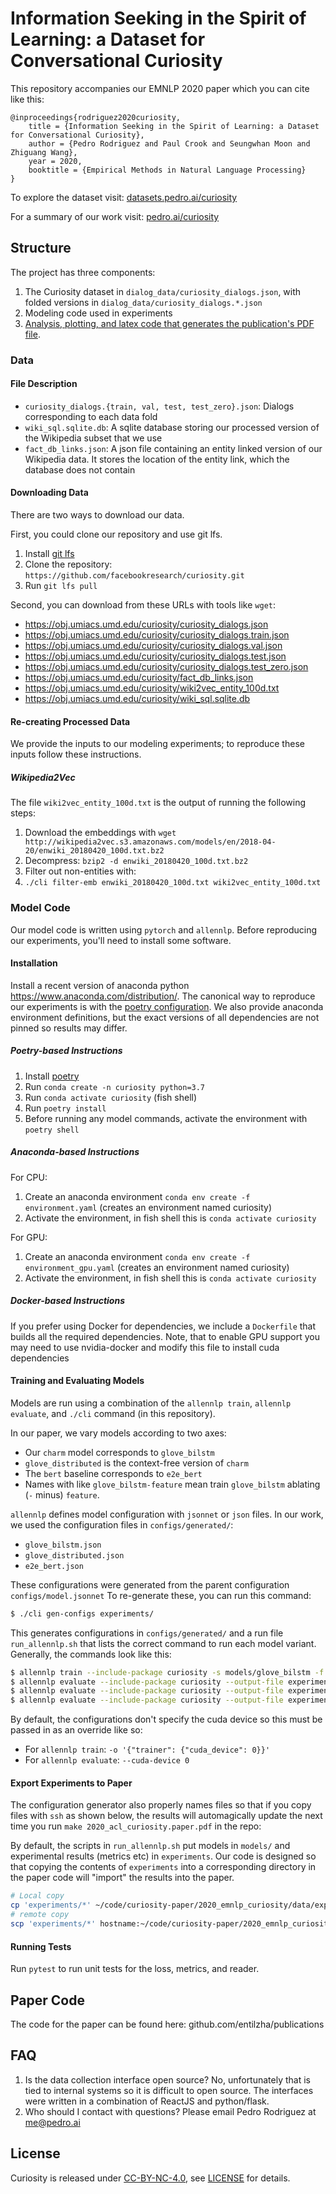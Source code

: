 # Information Seeking in the Spirit of Learning: a Dataset for Conversational Curiosity

This repository accompanies our EMNLP 2020 paper which you can cite like this:

```
@inproceedings{rodriguez2020curiosity,
    title = {Information Seeking in the Spirit of Learning: a Dataset for Conversational Curiosity},
    author = {Pedro Rodriguez and Paul Crook and Seungwhan Moon and Zhiguang Wang},
    year = 2020,
    booktitle = {Empirical Methods in Natural Language Processing}
}
```

To explore the dataset visit: [datasets.pedro.ai/curiosity](https://datasets.pedro.ai/curiosity)

For a summary of our work visit: [pedro.ai/curiosity](https://www.pedro.ai/curiosity)

## Structure

The project has three components:

1. The Curiosity dataset in `dialog_data/curiosity_dialogs.json`, with folded versions in `dialog_data/curiosity_dialogs.*.json`
2. Modeling code used in experiments
3. [Analysis, plotting, and latex code that generates the publication's PDF file](https://github.com/entilzha/publications).

### Data

#### File Description

* `curiosity_dialogs.{train, val, test, test_zero}.json`: Dialogs corresponding to each data fold
* `wiki_sql.sqlite.db`: A sqlite database storing our processed version of the Wikipedia subset that we use
* `fact_db_links.json`: A json file containing an entity linked version of our Wikipedia data. It stores the location of the entity link, which the database does not contain

#### Downloading Data
There are two ways to download our data.


First, you could clone our repository and use git lfs.

1. Install [git lfs](https://git-lfs.github.com)
2. Clone the repository: `https://github.com/facebookresearch/curiosity.git`
3. Run `git lfs pull`

Second, you can download from these URLs with tools like `wget`:

* https://obj.umiacs.umd.edu/curiosity/curiosity_dialogs.json
* https://obj.umiacs.umd.edu/curiosity/curiosity_dialogs.train.json
* https://obj.umiacs.umd.edu/curiosity/curiosity_dialogs.val.json
* https://obj.umiacs.umd.edu/curiosity/curiosity_dialogs.test.json
* https://obj.umiacs.umd.edu/curiosity/curiosity_dialogs.test_zero.json
* https://obj.umiacs.umd.edu/curiosity/fact_db_links.json
* https://obj.umiacs.umd.edu/curiosity/wiki2vec_entity_100d.txt
* https://obj.umiacs.umd.edu/curiosity/wiki_sql.sqlite.db


#### Re-creating Processed Data

We provide the inputs to our modeling experiments; to reproduce these inputs follow these instructions.

##### Wikipedia2Vec

The file `wiki2vec_entity_100d.txt` is the output of running the following steps:

1. Download the embeddings with `wget http://wikipedia2vec.s3.amazonaws.com/models/en/2018-04-20/enwiki_20180420_100d.txt.bz2`
2. Decompress: `bzip2 -d enwiki_20180420_100d.txt.bz2`
3. Filter out non-entities with:
4. `./cli filter-emb enwiki_20180420_100d.txt wiki2vec_entity_100d.txt`


### Model Code

Our model code is written using `pytorch` and `allennlp`.
Before reproducing our experiments, you'll need to install some software.

#### Installation

Install a recent version of anaconda python https://www.anaconda.com/distribution/.
The canonical way to reproduce our experiments is with the [poetry configuration](https://python-poetry.org).
We also provide anaconda environment definitions, but the exact versions of all dependencies are not pinned so results may differ.

##### Poetry-based Instructions

1. Install [poetry](https://python-poetry.org)
2. Run `conda create -n curiosity python=3.7`
3. Run `conda activate curiosity` (fish shell)
4. Run `poetry install`
5. Before running any model commands, activate the environment with `poetry shell`

##### Anaconda-based Instructions

For CPU:

1. Create an anaconda environment `conda env create -f environment.yaml` (creates an environment named curiosity)
2. Activate the environment, in fish shell this is `conda activate curiosity`

For GPU:

1. Create an anaconda environment `conda env create -f environment_gpu.yaml` (creates an environment named curiosity)
2. Activate the environment, in fish shell this is `conda activate curiosity`

##### Docker-based Instructions

If you prefer using Docker for dependencies, we include a `Dockerfile` that builds all the required dependencies.
Note, that to enable GPU support you may need to use nvidia-docker and modify this file to install cuda dependencies

#### Training and Evaluating Models

Models are run using a combination of the `allennlp train`, `allennlp evaluate`, and `./cli` command (in this repository).

In our paper, we vary models according to two axes:
* Our `charm` model corresponds to `glove_bilstm`
* `glove_distributed` is the context-free version of `charm`
* The `bert` baseline corresponds to `e2e_bert`
* Names with like `glove_bilstm-feature` mean train `glove_bilstm` ablating (`-` minus) `feature`.

`allennlp` defines model configuration with `jsonnet` or `json` files.
In our work, we used the configuration files in `configs/generated/`:

* `glove_bilstm.json`
* `glove_distributed.json`
* `e2e_bert.json`

These configurations were generated from the parent configuration `configs/model.jsonnet`
To re-generate these, you can run this command:

```bash
$ ./cli gen-configs experiments/
```

This generates configurations in `configs/generated/` and a run file `run_allennlp.sh` that lists the correct command to run each model variant. Generally, the commands look like this:

```bash
$ allennlp train --include-package curiosity -s models/glove_bilstm -f configs/generated/glove_bilstm.json
$ allennlp evaluate --include-package curiosity --output-file experiments/glove_bilstm_val_metrics.json models/glove_bilstm dialog_data/curiosity_dialogs.val.json
$ allennlp evaluate --include-package curiosity --output-file experiments/glove_bilstm_test_metrics.json models/glove_bilstm dialog_data/curiosity_dialogs.test.json
$ allennlp evaluate --include-package curiosity --output-file experiments/glove_bilstm_zero_metrics.json models/glove_bilstm dialog_data/curiosity_dialogs.test_zero.json
```

By default, the configurations don't specify the cuda device so this must be passed in as an override like so:
* For `allennlp train`: `-o '{"trainer": {"cuda_device": 0}}'`
* For `allennlp evaluate`: `--cuda-device 0`


#### Export Experiments to Paper

The configuration generator also properly names files so that if you copy files with `ssh` as shown below, the results will automagically update the next time you run `make 2020_acl_curiosity.paper.pdf` in the repo:

By default, the scripts in `run_allennlp.sh` put models in `models/` and experimental results (metrics etc) in `experiments`.
Our code is designed so that copying the contents of `experiments` into a corresponding directory in the paper code will "import" the results into the paper.

```bash
# Local copy
cp 'experiments/*' ~/code/curiosity-paper/2020_emnlp_curiosity/data/experiments/
# remote copy
scp 'experiments/*' hostname:~/code/curiosity-paper/2020_emnlp_curiosity/data/experiments/
```

#### Running Tests

Run `pytest` to run unit tests for the loss, metrics, and reader.


## Paper Code

The code for the paper can be found here: github.com/entilzha/publications

## FAQ

1. Is the data collection interface open source? No, unfortunately that is tied to internal systems so it is difficult to open source. The interfaces were written in a combination of ReactJS and python/flask.
2. Who should I contact with questions? Please email Pedro Rodriguez at me@pedro.ai

## License

Curiosity is released under [CC-BY-NC-4.0](https://creativecommons.org/licenses/by-nc/4.0/legalcode), see [LICENSE](LICENSE) for details.
